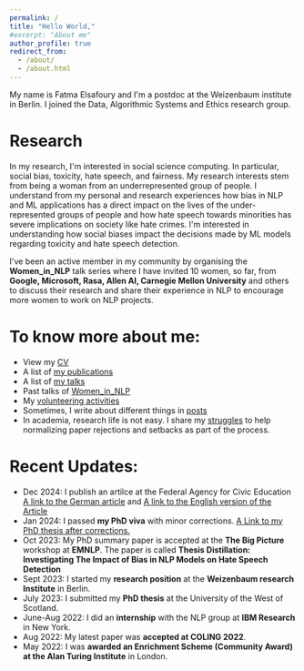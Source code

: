 ```yaml
---
permalink: /
title: "Hello World,"
#excerpt: "About me"
author_profile: true
redirect_from:
  - /about/
  - /about.html
---
```

My name is Fatma Elsafoury and I'm a postdoc at the Weizenbaum institute in Berlin. I joined the Data, Algorithmic Systems and Ethics research group. 


Research
========
<p>In my research, I'm interested in social science computing. In particular, social bias, toxicity, hate speech, 
and fairness. My research interests stem from being a woman from an underrepresented group of people. 
I understand from my personal and research experiences how bias in NLP and ML applications has a direct 
impact on the lives of the under-represented groups of people and how hate speech towards minorities has 
severe implications on society like hate crimes. I'm interested in understanding 
how social biases impact the decisions made by ML models regarding toxicity and hate speech detection.</p>

I've been an active member in my community by organising the **Women_in_NLP** talk series where I have invited 10 women, so far, from **Google, Microsoft, Rasa, Allen AI, Carnegie Mellon University** and others to discuss their research and share their experience in NLP to encourage more women to work on NLP projects.


To know more about me:
======================
* View my [CV](files/Fatma_Elsafoury.pdf)
* A list of [my publications](publications.md)
* A list of [my talks](talks.md)
* Past talks of [Women_in_NLP](womenInNlp.md)
* My [volunteering activities](activities.html)
* Sometimes, I write about different things in [posts](posts.md)
* In academia, research life is not easy. I share my [struggles](struggles.md) to help normalizing paper rejections and setbacks as part of the process.

**Recent Updates:**
===================
* Dec 2024: I publish an artilce at the Federal Agency for Civic Education [A link to the German article](https://www.bpb.de/lernen/bewegtbild-und-politische-bildung/556762/diskriminierung/)  and [A link to the English version of the Article](_posts/2024-11-15-blog-post-deepfake-diskrimination.md)
* Jan 2024: I passed <b>my PhD viva</b> with minor corrections. [A Link to my PhD thesis after corrections.](files/Fatma-Elsafoury-PhD-thesis.pdf)
* Oct 2023: My PhD summary paper is accepted at the <b> The Big Picture</b> workshop at <b>EMNLP</b>. The paper is called <b>Thesis Distillation: Investigating The Impact of Bias in NLP Models on Hate Speech Detection</b> 
* Sept 2023: I started my <b>research position</b> at the <b>Weizenbaum research Institute</b> in Berlin.
* July 2023: I submitted my <b>PhD thesis</b> at the University of the West of Scotland.
* June-Aug 2022: I did an <b>internship</b> with  the NLP group at <b>IBM Research</b> in New York.
* Aug 2022: My latest paper was <b>accepted at COLING 2022</b>.
* May 2022: I was <b> awarded an Enrichment Scheme (Community Award) at the Alan Turing Institute</b> in London.




